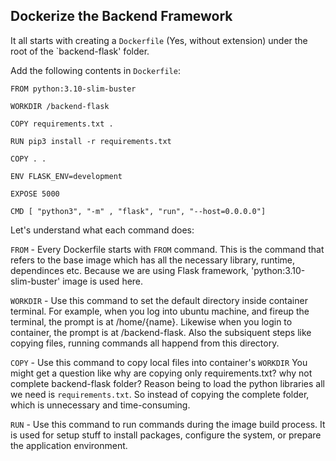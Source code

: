 ## Dockerize the Backend Framework

It all starts with creating a `Dockerfile` (Yes, without extension) under the root of the `backend-flask' folder.

Add the following contents in `Dockerfile`:
```
FROM python:3.10-slim-buster

WORKDIR /backend-flask

COPY requirements.txt .

RUN pip3 install -r requirements.txt

COPY . .

ENV FLASK_ENV=development

EXPOSE 5000

CMD [ "python3", "-m" , "flask", "run", "--host=0.0.0.0"]
```

Let's understand what each command does:

`FROM` - Every Dockerfile starts with `FROM` command. This is the command that refers to the base image which has all the necessary library, runtime, dependinces etc. Because we are using Flask framework, 'python:3.10-slim-buster' image is used here.

`WORKDIR` - Use this command to set the default directory inside container terminal. For example, when you log into ubuntu machine, and fireup the terminal, the prompt is at /home/{name}. Likewise when you login to container, the prompt is at /backend-flask. Also the subsiquent steps like copying files, running commands all happend from this directory.

`COPY` - Use this command to copy local files into container's `WORKDIR`
You might get a question like why are copying only requirements.txt? why not complete backend-flask folder? Reason being to load the python libraries all we need is `requirements.txt`. So instead of copying the complete folder, which is unnecessary and time-consuming.


`RUN` - Use this command to run commands during the image build process. It is used for setup stuff to install packages, configure the system, or prepare the application environment. 



